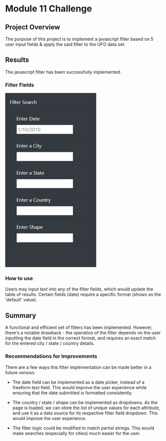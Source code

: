 # Module 11 Challenge

## Project Overview
The purpose of this project is to implement a javascript filter based on 5 user input fields & apply the said filter to the UFO data set.

## Results
The javascript filter has been successfully implemented. 

### Filter Fields
![Filter fields](https://github.com/noble190/module11/blob/main/filters.png)

### How to use
Users may input text into any of the filter fields, which would update the table of results. Certain fields (date) require a specific format (shown as the 'default' value).


## Summary
A functional and efficient set of filters has been implemented. However, there's a notable drawback - the operation of the filter depends on the user inputting the date field in the correct format, and requires an exact match for the entered city / state / country details.

### Recommendations for Improvements
There are a few ways this filter implementation can be made better in a future version:

* The date field can be implemented as a date picker, instead of a freeform text field. This would improve the user experience while ensuring that the date submitted is formatted consistently.

* The country / state / shape can be implemented as dropdowns. As the page is loaded, we can store the list of unique values for each attribute, and use it as a data source for its respective filter field dropdown. This would improve the user experience.

* The filter logic could be modified to match partial strings. This would make searches (especially for cities) much easier for the user.
